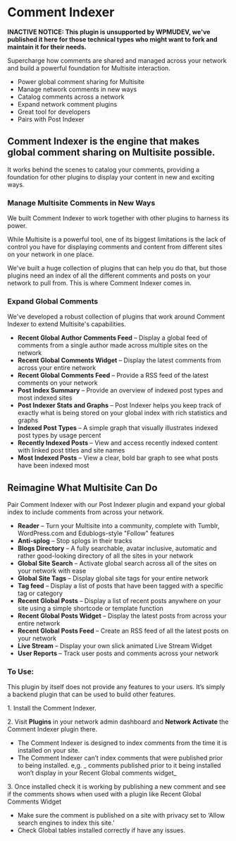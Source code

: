 # Comment Indexer

**INACTIVE NOTICE: This plugin is unsupported by WPMUDEV, we've published it here for those technical types who might want to fork and maintain it for their needs.**


Supercharge how comments are shared and managed across your network and build a powerful foundation for Multisite interaction.

* Power global comment sharing for Multisite 
* Manage network comments in new ways 
* Catalog comments across a network 
* Expand network comment plugins 
* Great tool for developers 
* Pairs with Post Indexer 

## Comment Indexer is the engine that makes global comment sharing on Multisite possible.

It works behind the scenes to catalog your comments, providing a foundation for other plugins to display your content in new and exciting ways.

### Manage Multisite Comments in New Ways

We built Comment Indexer to work together with other plugins to harness its power.

While Multisite is a powerful tool, one of its biggest limitations is the lack of control you have for displaying comments and content from different sites on your network in one place.

We've built a huge collection of plugins that can help you do that, but those plugins need an index of all the different comments and posts on your network to pull from. This is where Comment Indexer comes in.

### Expand Global Comments

We've developed a robust collection of plugins that work around Comment Indexer to extend Multisite's capabilities.

* **Recent Global Author Comments Feed** – Display a global feed of comments from a single author made across multiple sites on the network
* **Recent Global Comments Widget** – Display the latest comments from across your entire network
* **Recent Global Comments Feed** – Provide a RSS feed of the latest comments on your network
* **Post Index Summary** – Provide an overview of indexed post types and most indexed sites
* **Post Indexer Stats and Graphs** – Post Indexer helps you keep track of exactly what is being stored on your global index with rich statistics and graphs
* **Indexed Post Types** – A simple graph that visually illustrates indexed post types by usage percent
* **Recently Indexed Posts** – View and access recently indexed content with linked post titles and site names
* **Most Indexed Posts** – View a clear, bold bar graph to see what posts have been indexed most

## Reimagine What Multisite Can Do

Pair Comment Indexer with our Post Indexer plugin and expand your global index to include comments from across your network.

* **Reader** – Turn your Multisite into a community, complete with Tumblr, WordPress.com and Edublogs-style "Follow" features
* **Anti-splog** – Stop splogs in their tracks
* **Blogs Directory** – A fully searchable, avatar inclusive, automatic and rather good-looking directory of all the sites in your network
* **Global Site Search** – Activate global search across all of the sites on your network with ease
* **Global Site Tags** – Display global site tags for your entire network
* **Tag feed** – Display a list of posts that have been tagged with a specific tag or category
* **Recent Global Posts** – Display a list of recent posts anywhere on your site using a simple shortcode or template function
* **Recent Global Posts Widget** – Display the latest posts from across your entire network
* **Recent Global Posts Feed** – Create an RSS feed of all the latest posts on your network
* **Live Stream** – Display your own slick animated Live Stream Widget
* **User Reports** – Track user posts and comments across your network

### To Use:

This plugin by itself does not provide any features to your users. It’s simply a backend plugin that can be used to build other features.

1\. Install the Comment Indexer.

2\. Visit **Plugins** in your network admin dashboard and **Network Activate** the Comment Indexer plugin there.
* The Comment Indexer is designed to index comments from the time it is installed on your site.
* The Comment Indexer can’t index comments that were published prior to being installed. e,g. _ comments published prior to it being installed won’t display in your Recent Global comments widget_

3\. Once installed check it is working by publishing a new comment and see if the comments shows when used with a plugin like Recent Global Comments Widget

* Make sure the comment is published on a site with privacy set to ‘Allow search engines to index this site.’
* Check Global tables installed correctly if have any issues.

  

